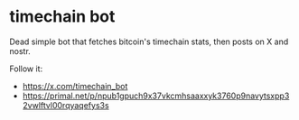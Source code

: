 # timechain bot

Dead simple bot that fetches bitcoin's timechain stats,
then posts on X and nostr.

Follow it:
- https://x.com/timechain_bot
- https://primal.net/p/npub1gpuch9x37vkcmhsaaxxyk3760p9navytsxpp32vwlftvl00rqyaqefys3s

